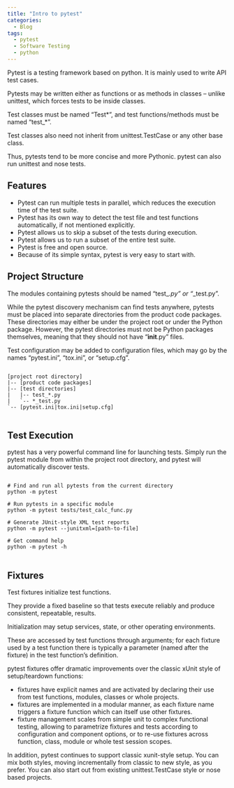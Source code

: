 ```yaml
---
title: "Intro to pytest"
categories:
  - Blog
tags:
  - pytest
  - Software Testing
  - python
---
```


Pytest is a testing framework based on python. It is mainly used to write API test cases. 

Pytests may be written either as functions or as methods in classes – unlike unittest, which forces tests to be inside classes. 

Test classes must be named “Test*”, and test functions/methods must be named “test_*”. 

Test classes also need not inherit from unittest.TestCase or any other base class. 

Thus, pytests tend to be more concise and more Pythonic. pytest can also run unittest and nose tests.

<h2>Features</h2>

<ul>
<li>Pytest can run multiple tests in parallel, which reduces the execution time of the test suite.</li>
<li>Pytest has its own way to detect the test file and test functions automatically, if not mentioned explicitly.</li>
<li>Pytest allows us to skip a subset of the tests during execution.</li>
<li>Pytest allows us to run a subset of the entire test suite.</li>
<li>Pytest is free and open source.</li>
<li>Because of its simple syntax, pytest is very easy to start with.</li>
</ul>

<h2> Project Structure</h2>

The modules containing pytests should be named “test_*.py” or “*_test.py”. 

While the pytest discovery mechanism can find tests anywhere, pytests must be placed into separate directories from the product code packages. These directories may either be under the project root or under the Python package. However, the pytest directories must not be Python packages themselves, meaning that they should not have “__init__.py” files. 

Test configuration may be added to configuration files, which may go by the names “pytest.ini”, “tox.ini”, or “setup.cfg”.

<pre>
<code>
[project root directory]
|-- [product code packages]
|-- [test directories]
|   |-- test_*.py
|   `-- *_test.py
`-- [pytest.ini|tox.ini|setup.cfg]
</code>
</pre>

<h2> Test Execution</h2>

pytest has a very powerful command line for launching tests. Simply run the pytest module from within the project root directory, and pytest will automatically discover tests.

<pre>
<code>
# Find and run all pytests from the current directory
python -m pytest
 
# Run pytests in a specific module
python -m pytest tests/test_calc_func.py
 
# Generate JUnit-style XML test reports
python -m pytest --junitxml=[path-to-file]
 
# Get command help
python -m pytest -h
</code>
</pre>

<h2> Fixtures </h2>

Test fixtures initialize test functions. 

They provide a fixed baseline so that tests execute reliably and produce consistent, repeatable, results. 

Initialization may setup services, state, or other operating environments. 

These are accessed by test functions through arguments; for each fixture used by a test function there is typically a parameter (named after the fixture) in the test function’s definition.

pytest fixtures offer dramatic improvements over the classic xUnit style of setup/teardown functions:

<ul>
<li>fixtures have explicit names and are activated by declaring their use from test functions, modules, classes or whole projects.</li>
<li>fixtures are implemented in a modular manner, as each fixture name triggers a fixture function which can itself use other fixtures.</li>
<li>fixture management scales from simple unit to complex functional testing, allowing to parametrize fixtures and tests according to configuration and component options, or to re-use fixtures across function, class, module or whole test session scopes.</li>
</ul>

In addition, pytest continues to support classic xunit-style setup. You can mix both styles, moving incrementally from classic to new style, as you prefer. You can also start out from existing unittest.TestCase style or nose based projects.